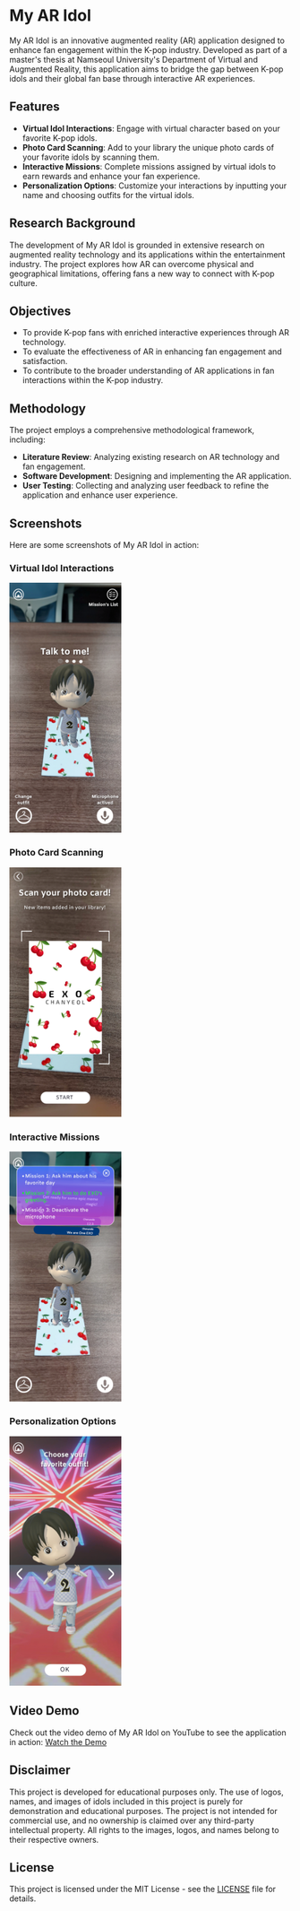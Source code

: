 # My AR Idol

My AR Idol is an innovative augmented reality (AR) application designed to enhance fan engagement within the K-pop industry. Developed as part of a master's thesis at Namseoul University's Department of Virtual and Augmented Reality, this application aims to bridge the gap between K-pop idols and their global fan base through interactive AR experiences.

## Features

- **Virtual Idol Interactions**: Engage with virtual character based on your favorite K-pop idols.
- **Photo Card Scanning**: Add to your library the unique photo cards of your favorite idols by scanning them.
- **Interactive Missions**: Complete missions assigned by virtual idols to earn rewards and enhance your fan experience.
- **Personalization Options**: Customize your interactions by inputting your name and choosing outfits for the virtual idols.

## Research Background

The development of My AR Idol is grounded in extensive research on augmented reality technology and its applications within the entertainment industry. The project explores how AR can overcome physical and geographical limitations, offering fans a new way to connect with K-pop culture.

## Objectives

- To provide K-pop fans with enriched interactive experiences through AR technology.
- To evaluate the effectiveness of AR in enhancing fan engagement and satisfaction.
- To contribute to the broader understanding of AR applications in fan interactions within the K-pop industry.

## Methodology

The project employs a comprehensive methodological framework, including:

- **Literature Review**: Analyzing existing research on AR technology and fan engagement.
- **Software Development**: Designing and implementing the AR application.
- **User Testing**: Collecting and analyzing user feedback to refine the application and enhance user experience.

## Screenshots

Here are some screenshots of My AR Idol in action:

### Virtual Idol Interactions
<img src="screenshots/AR%20Screen_Indications.jpg" alt="Virtual Idol Interactions" width="200">

### Photo Card Scanning
<img src="screenshots/Scan%20Card_New%20Item.jpg" alt="Photo Card Scanning" width="200">

### Interactive Missions
<img src="screenshots/AR%20Screen_Missions%20One%20Green.jpg" alt="Interactive Missions" width="200">

### Personalization Options
<img src="screenshots/Outfit%20Choice_Default%20Unblock.jpg" alt="Personalization Options" width="200">


## Video Demo

Check out the video demo of My AR Idol on YouTube to see the application in action: [Watch the Demo](https://youtu.be/C1l4xZH9jXI)

## Disclaimer

This project is developed for educational purposes only. The use of logos, names, and images of idols included in this project is purely for demonstration and educational purposes. The project is not intended for commercial use, and no ownership is claimed over any third-party intellectual property. All rights to the images, logos, and names belong to their respective owners.

## License

This project is licensed under the MIT License - see the [LICENSE](LICENSE) file for details.
